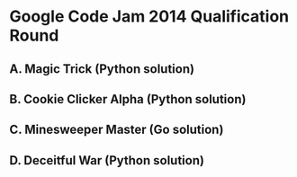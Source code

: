 # Google Code Jam 2014 Qualification Round

## A. Magic Trick (Python solution)
## B. Cookie Clicker Alpha (Python solution)
## C. Minesweeper Master (Go solution)
## D. Deceitful War (Python solution)
